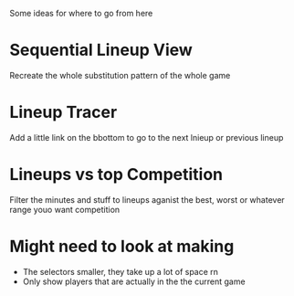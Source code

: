 Some ideas for where to go from here

# Sequential Lineup View
Recreate the whole substitution pattern of the whole game

# Lineup Tracer
Add a little link on the bbottom to go to the next lnieup or previous lineup

# Lineups vs top Competition
Filter the minutes and stuff to lineups aganist the best, worst or whatever range youo want competition

# Might need to look at making
  - The selectors smaller, they take up a lot of space rn 
  - Only show players that are actually in the the current game